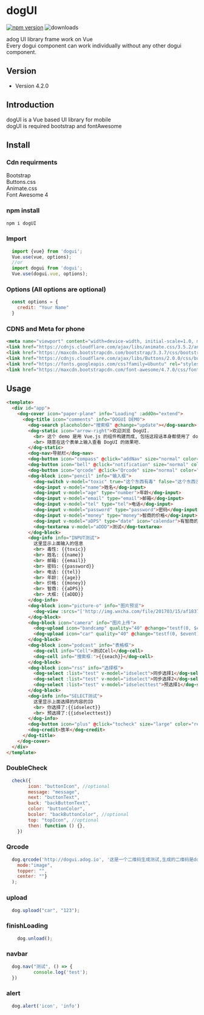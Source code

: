 # dogUI

[![npm version](https://badge.fury.io/js/dogui.svg)](https://badge.fury.io/js/dogui)
![downloads](https://img.shields.io/npm/dm/dogui.svg)

adog UI library frame work on Vue  
Every dogui component can work individually without any other dogui component.

## Version

-   Version 4.2.0

## Introduction

dogUI is a Vue based UI library for mobile  
dogUI is required bootstrap and fontAwesome

## Install

### Cdn requirments

Bootstrap  
Buttons.css  
Animate.css  
Font Awesome 4

### npm install

```bash
npm i dogUI
```

### Import

```js
  import {vue} from 'dogui';
  Vue.use(vue, options);
  //or
  import dogui from 'dogui';
  Vue.use(dogui.vue, options);
```

### Options (All options are optional)

```js
  const options = {
    credit: "Your Name"
  }
```

### CDNS and Meta for phone

```html
<meta name="viewport" content="width=device-width, initial-scale=1.0, maximum-scale=1.0, minimum-scale=1.0, user-scalable=no, target-densitydpi=device-dpi">
<link href="https://cdnjs.cloudflare.com/ajax/libs/animate.css/3.5.2/animate.min.css" rel="stylesheet">
<link href="https://maxcdn.bootstrapcdn.com/bootstrap/3.3.7/css/bootstrap.min.css" rel="stylesheet">
<link href="https://cdnjs.cloudflare.com/ajax/libs/Buttons/2.0.0/css/buttons.min.css" rel="stylesheet">
<link href="https://fonts.googleapis.com/css?family=Ubuntu" rel="stylesheet">
<link href="https://maxcdn.bootstrapcdn.com/font-awesome/4.7.0/css/font-awesome.min.css" rel="stylesheet">
```

## Usage

```html
<template>
  <div id="app">
    <dog-cover icon="paper-plane" info="Loading" :addOn="extend">
      <dog-title icon="comments" info="DOGUI DEMO">
        <dog-search placeholder="搜索框" @change="update"></dog-search>
        <dog-static icon="arrow-right">欢迎浏览 DogUI.
          <br> 这个 demo 是用 Vue.js 的组件构建而成, 包括这段话本身都使用了 dogUI 的组件.
          <br> 随意在这个表单上输入查看 DogUI 的效果吧.
        </dog-static>
        <dog-nav>导航栏</dog-nav>
        <dog-button icon="compass" @click="addNav" size="normal" color="red">添加导航</dog-button>
        <dog-button icon="bell" @click="notification" size="normal" color="blue">调用提醒</dog-button>
        <dog-button icon="qrcode" @click="Qrcode" size="normal" color="orange">生成二维码</dog-button>
        <dog-block icon="pencil" info="输入框">
          <dog-switch v-model="toxic" true="这个东西有毒" false="这个东西没有毒" null="请选择">有毒?</dog-switch>
          <dog-input v-model="name">姓名</dog-input>
          <dog-input v-model="age" type="number">年龄</dog-input>
          <dog-input v-model="email" type="email">邮箱</dog-input>
          <dog-input v-model="tel" type="tel">电话</dog-input>
          <dog-input v-model="password" type="password">密码</dog-input>
          <dog-input v-model="money" type="money">智商的价格</dog-input>
          <dog-input v-model="aDPS" type="date" icon="calendar">有智商的日期</dog-input>
          <dog-textarea v-model="aDDD">测试</dog-textarea>
        </dog-block>
        <dog-info info="INPUT测试">
          这里显示上面输入的信息
          <br> 毒性: {{toxic}}
          <br> 姓名: {{name}}
          <br> 邮箱: {{email}}
          <br> 密码: {{password}}
          <br> 电话: {{tel}}
          <br> 年龄: {{age}}
          <br> 价格: {{money}}
          <br> 智商: {{aDPS}}
          <br> 大框: {{aDDD}}
        </dog-info>
        <dog-block icon="picture-o" info="图片预览">
          <dog-view :srcs="['http://img.wxcha.com/file/201703/15/af183778a2.jpg']">长按图片下载</dog-view>
        </dog-block>
        <dog-block icon="camera" info="图片上传">
          <dog-upload icon="bandcamp" quality="40" @change="testf(0, $event)" color="red">没有预览</dog-upload>
          <dog-upload icon="car" quality="40" @change="testf(0, $event)" color="blue" preview="right">有预览</dog-upload>
        </dog-block>
        <dog-block icon="podcast" info="表格框">
          <dog-cell info="Cell">测试Cell</dog-cell>
          <dog-cell info="搜索框:">{{seach}}</dog-cell>
        </dog-block>
        <dog-block icon="rss" info="选择框">
          <dog-select :list="test" v-model="idselect">同步选择1</dog-select>
          <dog-select :list="test" v-model="idselect">同步选择2</dog-select>
          <dog-select :list="test" v-model="idselecttest">预选择1</dog-select>
        </dog-block>
        <dog-info info="SELECT测试">
          这里显示上面选择的内容的ID
          <br> 你选择了:{{idselect}}
          <br> 预选择了:{{idselecttest}}
        </dog-info>
        <dog-button icon="plus" @click="tocheck" size="large" color="red">DOUBLE CHECK</dog-button>
        <dog-credit>放羊</dog-credit>
      </dog-title>
    </dog-cover>
  </div>
</template>
```

### DoubleCheck

```javascript
  check({
        icon: "buttonIcon", //optional
        message: "message",
        next: "buttonText",
        back: "backButtonText",
        color: "buttonColor",
        bcolor: "backButtonColor", //optional
        top: "topIcon", //optional
        then: function () {},
    })
```

### Qrcode

```javascript
  dog.qrcode('http://dogui.adog.io', '这是一个二维码生成测试,生成的二维码是dogUI的DEMO网站',{
    mode:"image",
    topper: "",
    center: ""}
  );
```

### upload

```javascript
  dog.upload("car", "123");
```

### finishLoading

```javascript
	dog.unload();
```

### navbar

```javascript
  dog.nav("测试", () => {
          console.log('test');
  })
```

### alert

```javascript
  dog.alert('icon', 'info')
```

